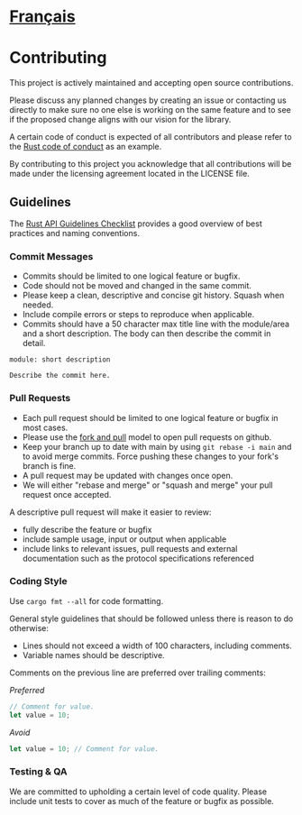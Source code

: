 # [Français](CONTRIBUTING.fr.md)

# Contributing

This project is actively maintained and accepting open source contributions.

Please discuss any planned changes by creating an issue or contacting us
directly to make sure no one else is working on the same feature and to see
if the proposed change aligns with our vision for the library.

A certain code of conduct is expected of all contributors and please refer to
the [Rust code of conduct](https://www.rust-lang.org/policies/code-of-conduct)
as an example.

By contributing to this project you acknowledge that all contributions will be
made under the licensing agreement located in the LICENSE file.

## Guidelines

The [Rust API Guidelines Checklist](https://rust-lang.github.io/api-guidelines/checklist.html)
provides a good overview of best practices and naming conventions.

### Commit Messages

- Commits should be limited to one logical feature or bugfix.
- Code should not be moved and changed in the same commit.
- Please keep a clean, descriptive and concise git history. Squash when needed.
- Include compile errors or steps to reproduce when applicable.
- Commits should have a 50 character max title line with the module/area and a
  short description. The body can then describe the commit in detail.

```
module: short description

Describe the commit here.
```

### Pull Requests

- Each pull request should be limited to one logical feature or bugfix in most cases.
- Please use the [fork and pull](https://docs.github.com/en/free-pro-team@latest/github/collaborating-with-issues-and-pull-requests/about-collaborative-development-models)
  model to open pull requests on github.
- Keep your branch up to date with main by using `git rebase -i main` and to avoid
  merge commits. Force pushing these changes to your fork's branch is fine.
- A pull request may be updated with changes once open.
- We will either "rebase and merge" or "squash and merge" your pull request once accepted.

A descriptive pull request will make it easier to review:

- fully describe the feature or bugfix
- include sample usage, input or output when applicable
- include links to relevant issues, pull requests and external documentation such as
  the protocol specifications referenced

### Coding Style

Use `cargo fmt --all` for code formatting.

General style guidelines that should be followed unless there is reason to do otherwise:

- Lines should not exceed a width of 100 characters, including comments.
- Variable names should be descriptive.

Comments on the previous line are preferred over trailing comments:

_Preferred_
```rust
// Comment for value.
let value = 10;
```

_Avoid_
```rust
let value = 10; // Comment for value.
```

### Testing & QA

We are committed to upholding a certain level of code quality. Please include unit tests to
cover as much of the feature or bugfix as possible.